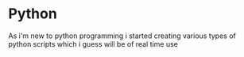 # Python
As i'm new to python programming i started creating various types of python scripts which i guess will be of real time use 

